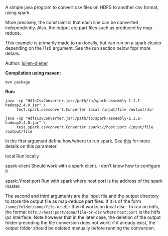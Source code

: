 
A simple java program to convert csv files on HDFS to another csv format, using spark.

More precisely, the constraint is that each line can be converted independently.
Also, the output are part files such as produced by map-reduce.

This example is primarily made to run locally, but can run on a spark cluster depending on the (1st) argument.
See the run section below fopr more details.

Author: [julien-diener](https://github.com/julien-diener)

**Compilation using maven:**

    mvn package

**Run:**

    java -cp "HdfsCsvConverter.jar:/path/to/spark-assembly-1.1.1-hadoop2.4.0.jar" \
         test.spark.csvconvert.Converter local /input/file /output/dir

    java -cp "HdfsCsvConverter.jar:/path/to/spark-assembly-1.1.1-hadoop2.4.0.jar" \
         test.spark.csvconvert.Converter spark://host:port /input/file /output/file

 In the first argument define how/where to run spark. See
 [this](https://spark.apache.org/docs/1.1.1/programming-guide.html#initializing-spark)
 for more details on this parameter.

local
    Run locally

spark-client
    Should work with a spark client. I don't know how to configure it

spark://host:port
    Run with spark where host:port is the address of the spark master.

The second and third arguments are the input file and the output directory to store the output file as map-reduce part
files. If it is of the form `/some/folder/some/file-or-dir` then it works on local disc. To run on hdfs, the format
`hdfs://host:port/some/file-or-dir` where `host:port` is the hdfs ipc interface. Note however that in the later case,
the deletion of the output folder preceding the file conversion does not work: if it already exist, the output folder
should be deleted manually before running the conversion.
